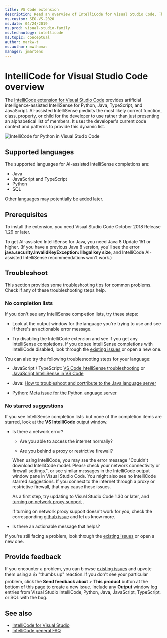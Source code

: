 ```yaml
---
title: VS Code extension
description: Read an overview of IntelliCode for Visual Studio Code. The IntelliCode extension provides AI-assisted IntelliSense for Python, Java, TypeScript, and JavaScript.
ms.custom: SEO-VS-2020
ms.date: 04/24/2019
ms.prod: visual-studio-family
ms.technology: intellicode
ms.topic: conceptual
author: markw-t
ms.author: mwthomas
manager: jmartens
---
```

# IntelliCode for Visual Studio Code overview

The [IntelliCode extension for Visual Studio Code](https://marketplace.visualstudio.com/items?itemName=VisualStudioExptTeam.vscodeintellicode) provides artificial intelligence-assisted IntelliSense for Python, Java, TypeScript, and JavaScript. AI-assisted IntelliSense predicts the most likely correct function, class, property, or child for the developer to use rather than just presenting an alphabetical list of members. It uses the developer's current code context and patterns to provide this dynamic list.

![IntelliCode for Python in Visual Studio Code](media/python-intellicode.gif)

## Supported languages

The supported languages for AI-assisted IntelliSense completions are:

- Java
- JavaScript and TypeScript
- Python
- SQL

Other languages may potentially be added later. 

## Prerequisites

To install the extension, you need Visual Studio Code October 2018 Release 1.29 or later.

To get AI-assisted IntelliSense for Java, you need Java 8 Update 151 or higher. (If you have a previous Java 8 version, you'll see the error **java.security.InvalidKeyException: Illegal key size**, and IntelliCode AI-assisted IntelliSense recommendations won't work.)

## Troubleshoot

This section provides some troubleshooting tips for common problems. Check if any of these troubleshooting steps help.

### No completion lists

If you don't see any IntelliSense completion lists, try these steps:

- Look at the output window for the language you're trying to use and see if there's an actionable error message.

- Try disabling the IntelliCode extension and see if you get any IntelliSense completions. If you do see IntelliSense completions with IntelliCode disabled, look through the [existing issues](https://github.com/MicrosoftDocs/intellicode/issues) or open a new one.

You can also try the following troubleshooting steps for your language:

- JavaScript / TypeScript: [VS Code IntelliSense troubleshooting](https://code.visualstudio.com/docs/editor/intellisense#_troubleshooting) or [JavaScript IntelliSense in VS Code](https://code.visualstudio.com/docs/languages/javascript#_intellisense)

- Java: [How to troubleshoot and contribute to the Java language server](https://code.visualstudio.com/docs/java/java-faq#_how-to-troubleshoot-and-contribute-to-the-java-language-server)

- Python: [Meta issue for the Python language server](https://github.com/Microsoft/vscode-python/issues/2177)


### No starred suggestions

If you see IntelliSense completion lists, but none of the completion items are starred, look at the **VS IntelliCode** output window.

- Is there a network error?

  - Are you able to access the internet normally?

  - Are you behind a proxy or restrictive firewall?

   When using IntelliCode, you may see the error message "Couldn't download IntelliCode model. Please check your network connectivity or firewall settings.", or see similar messages in the IntelliCode output window pane in Visual Studio Code. You might also see no IntelliCode starred suggestions. If you connect to the internet through a proxy or restrictive firewall, that may cause these issues.

   As a first step, try updating to Visual Studio Code 1.30 or later, and [turning on network proxy support](https://code.visualstudio.com/updates/v1_30#_network-proxy-support-for-extensions) .

   If turning on network proxy support doesn't work for you, check the corresponding [github issue](https://github.com/MicrosoftDocs/intellicode/issues/4) and let us know more.

- Is there an actionable message that helps?

If you're still facing a problem, look through the [existing issues](https://github.com/MicrosoftDocs/intellicode/issues) or open a new one.

## Provide feedback

If you encounter a problem, you can browse [existing issues](https://github.com/MicrosoftDocs/intellicode/issues) and upvote them using a 👍 "thumbs up" reaction. If you don't see your particular problem, click the **Send feedback about** > **This product** button at the bottom of this page to create a new issue. Include any **Output** window log entries from Visual Studio IntelliCode, Python, Java, JavaScript, TypeScript, or SQL with the bug.

## See also

- [IntelliCode for Visual Studio](intellicode-visual-studio.md)
- [IntelliCode general FAQ](faq.yml)
